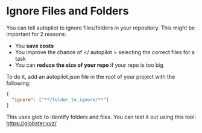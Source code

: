 
# Ignore Files and Folders

You can tell autopilot to ignore files/folders in your repository. This might be important for 2 reasons:

- You **save costs**
- You improve the chance of </ autopilot > selecting the correct files for a task
- You can **reduce the size of your repo** if your repo is too big


To do it, add an autopilot.json file in the root of your project with the following:

```json title="/autopilot.json"
{
  "ignore": ["**/folder_to_ignore/**"]
}
```

This uses glob to identify folders and files. You can test it out using this tool: https://globster.xyz/